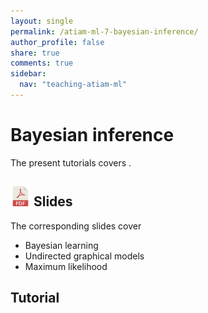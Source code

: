 ```yaml
---
layout: single
permalink: /atiam-ml-7-bayesian-inference/
author_profile: false
share: true
comments: true
sidebar:
  nav: "teaching-atiam-ml"
---
```


# Bayesian inference

The present tutorials covers .

## [![](../images/pdf.png)](../documents/MML.Lesson.7.Bayesian.Inference.pdf) Slides

The corresponding slides cover

  - Bayesian learning
  - Undirected graphical models
  - Maximum likelihood  
  
## Tutorial 
